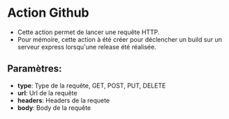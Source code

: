# Action Github
* Cette action permet de lancer une requête HTTP.
* Pour mémoire, cette action à été créer pour déclencher un build sur un serveur express lorsqu'une release été réalisée.

## Paramètres:
* **type**: Type de la requête, GET, POST, PUT, DELETE
* **url**: Url de la requête
* **headers**: Headers de la requete
* **body**: Body de la requête